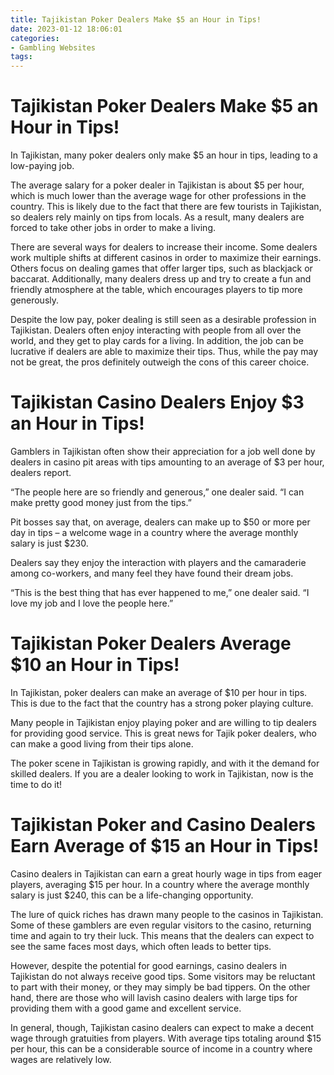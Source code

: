 ```yaml
---
title: Tajikistan Poker Dealers Make $5 an Hour in Tips!
date: 2023-01-12 18:06:01
categories:
- Gambling Websites
tags:
---
```



#  Tajikistan Poker Dealers Make $5 an Hour in Tips!

In Tajikistan, many poker dealers only make $5 an hour in tips, leading to a low-paying job.

The average salary for a poker dealer in Tajikistan is about $5 per hour, which is much lower than the average wage for other professions in the country. This is likely due to the fact that there are few tourists in Tajikistan, so dealers rely mainly on tips from locals. As a result, many dealers are forced to take other jobs in order to make a living.

There are several ways for dealers to increase their income. Some dealers work multiple shifts at different casinos in order to maximize their earnings. Others focus on dealing games that offer larger tips, such as blackjack or baccarat. Additionally, many dealers dress up and try to create a fun and friendly atmosphere at the table, which encourages players to tip more generously.

Despite the low pay, poker dealing is still seen as a desirable profession in Tajikistan. Dealers often enjoy interacting with people from all over the world, and they get to play cards for a living. In addition, the job can be lucrative if dealers are able to maximize their tips. Thus, while the pay may not be great, the pros definitely outweigh the cons of this career choice.

#  Tajikistan Casino Dealers Enjoy $3 an Hour in Tips!

Gamblers in Tajikistan often show their appreciation for a job well done by dealers in casino pit areas with tips amounting to an average of $3 per hour, dealers report.

“The people here are so friendly and generous,” one dealer said. “I can make pretty good money just from the tips.”

Pit bosses say that, on average, dealers can make up to $50 or more per day in tips – a welcome wage in a country where the average monthly salary is just $230.

Dealers say they enjoy the interaction with players and the camaraderie among co-workers, and many feel they have found their dream jobs.

“This is the best thing that has ever happened to me,” one dealer said. “I love my job and I love the people here.”

#  Tajikistan Poker Dealers Average $10 an Hour in Tips! 

In Tajikistan, poker dealers can make an average of $10 per hour in tips. This is due to the fact that the country has a strong poker playing culture.

Many people in Tajikistan enjoy playing poker and are willing to tip dealers for providing good service. This is great news for Tajik poker dealers, who can make a good living from their tips alone.

The poker scene in Tajikistan is growing rapidly, and with it the demand for skilled dealers. If you are a dealer looking to work in Tajikistan, now is the time to do it!

#  Tajikistan Poker and Casino Dealers Earn Average of $15 an Hour in Tips!

Casino dealers in Tajikistan can earn a great hourly wage in tips from eager players, averaging $15 per hour. In a country where the average monthly salary is just $240, this can be a life-changing opportunity. 

The lure of quick riches has drawn many people to the casinos in Tajikistan. Some of these gamblers are even regular visitors to the casino, returning time and again to try their luck. This means that the dealers can expect to see the same faces most days, which often leads to better tips. 

However, despite the potential for good earnings, casino dealers in Tajikistan do not always receive good tips. Some visitors may be reluctant to part with their money, or they may simply be bad tippers. On the other hand, there are those who will lavish casino dealers with large tips for providing them with a good game and excellent service. 

In general, though, Tajikistan casino dealers can expect to make a decent wage through gratuities from players. With average tips totaling around $15 per hour, this can be a considerable source of income in a country where wages are relatively low.